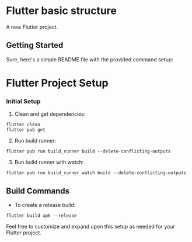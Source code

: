 # Flutter basic structure

A new Flutter project.

## Getting Started

Sure, here's a simple README file with the provided command setup:

# Flutter Project Setup

### Initial Setup

1. Clean and get dependencies:
 ```
flutter clean
flutter pub get
```

2. Run build runner:
```
flutter pub run build_runner build --delete-conflicting-outputs
```

3. Run build runner with watch:

```
flutter pub run build_runner watch build --delete-conflicting-outputs
```

## Build Commands

- To create a release build:
```
flutter build apk --release
```

Feel free to customize and expand upon this setup as needed for your Flutter project.
